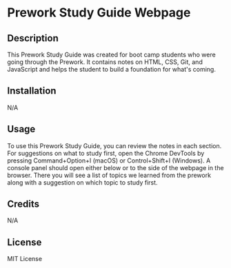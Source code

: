 # Prework Study Guide Webpage

## Description

This Prework Study Guide was created for boot camp students who were going through the Prework. It contains notes on HTML, CSS, Git, and JavaScript and helps the student to build a foundation for what's coming.

## Installation

N/A

## Usage

To use this Prework Study Guide, you can review the notes in each section. For suggestions on what to study first, open the Chrome DevTools by pressing Command+Option+I (macOS) or Control+Shift+I (Windows). A console panel should open either below or to the side of the webpage in the browser. There you will see a list of topics we learned from the prework along with a suggestion on which topic to study first.

## Credits

N/A

## License

MIT License
